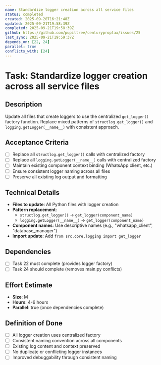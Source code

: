 ```yaml
---
name: Standardize logger creation across all service files
status: completed
created: 2025-09-20T16:21:48Z
updated: 2025-09-21T19:58:39Z
completed: 2025-09-21T19:58:39Z
github: https://github.com/pupiltree/centuryproptax/issues/25
last_sync: 2025-09-21T19:59:37Z
depends_on: [22, 24]
parallel: true
conflicts_with: [24]
---
```


# Task: Standardize logger creation across all service files

## Description
Update all files that create loggers to use the centralized `get_logger()` factory function. Replace mixed patterns of `structlog.get_logger()` and `logging.getLogger(__name__)` with consistent approach.

## Acceptance Criteria
- [ ] Replace all `structlog.get_logger()` calls with centralized factory
- [ ] Replace all `logging.getLogger(__name__)` calls with centralized factory
- [ ] Maintain existing component context binding (WhatsApp client, etc.)
- [ ] Ensure consistent logger naming across all files
- [ ] Preserve all existing log output and formatting

## Technical Details
- **Files to update**: All Python files with logger creation
- **Pattern replacement**:
  - `structlog.get_logger()` → `get_logger(component_name)`
  - `logging.getLogger(__name__)` → `get_logger(component_name)`
- **Component names**: Use descriptive names (e.g., "whatsapp_client", "database_manager")
- **Import update**: Add `from src.core.logging import get_logger`

## Dependencies
- [ ] Task 22 must complete (provides logger factory)
- [ ] Task 24 should complete (removes main.py conflicts)

## Effort Estimate
- **Size**: M
- **Hours**: 4-6 hours
- **Parallel**: true (once dependencies complete)

## Definition of Done
- [ ] All logger creation uses centralized factory
- [ ] Consistent naming convention across all components
- [ ] Existing log content and context preserved
- [ ] No duplicate or conflicting logger instances
- [ ] Improved debuggability through consistent naming
